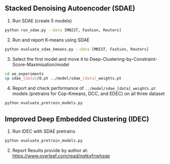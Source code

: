 ## Stacked Denoising Autoencoder (SDAE)

1. Run SDAE (create 5 models)
```bash
python run_sdae.py --data [MNIST, Fashion, Reuters]
```
2. Run and report K-means using SDAE
```bash
python evaluate_sdae_kmeans.py --data [MNIST, Fashion, Reuters]
```
3. Select the first model and move it to Deep-Clustering-by-Constraint-Score-Maximisation/model
```bash
cd ae_experiments
cp sdae_[data]/0.pt ../model/sdae_[data]_weights.pt
```
4. Report and check performance of ```../model/sdae_[data]_weights.pt``` models (pretrains for Cop-Kmeans, DCC, and EDEC) on all three dataset
```bash
python evaluate_pretrain_models.py
```

## Improved Deep Embedded Clustering (IDEC) 
1. Run IDEC with SDAE pretrains
```bash
python evaluate_pretrain_models.py
```
2. Report
Results provide by author at: https://www.overleaf.com/read/nqtkxfnwhsqp

